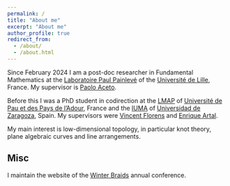 ```yaml
---
permalink: /
title: "About me"
excerpt: "About me"
author_profile: true
redirect_from: 
  - /about/
  - /about.html
---
```


Since February 2024 I am a post-doc researcher in Fundamental Mathematics at the [Laboratoire Paul Painlevé](https://math.univ-lille.fr/) of the [Université de Lille](https://www.univ-lille.fr/), France. My supervisor is [Paolo Aceto](https://sites.google.com/view/paoloaceto/home).

Before this I was a PhD student in codirection at the [LMAP](https://lma-umr5142.univ-pau.fr/en/home.html) of [Université de Pau et des Pays de l’Adour](https://www.univ-pau.fr/en/home.html), France and the [IUMA](https://iuma.unizar.es/) of [Universidad de Zaragoza](https://www.unizar.es/), Spain.
My supervisors were [Vincent Florens](https://sites.google.com/view/vflorens/accueil) and [Enrique Artal](https://riemann.unizar.es/~artal/).

My main interest is low-dimensional topology, in particular knot theory, plane algebraic curves and line arrangements.

## Misc

I maintain the website of the [Winter Braids](https://winterbraids.math.cnrs.fr/) annual conference.
